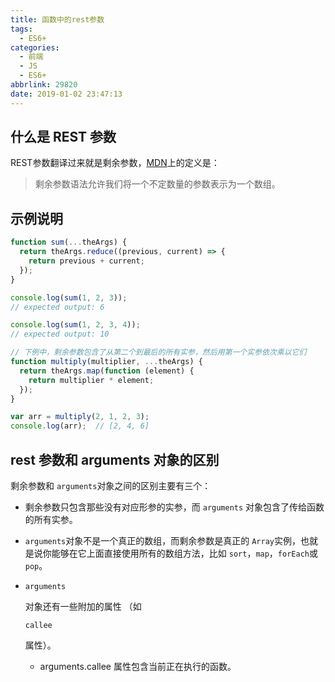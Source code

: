 ```yaml
---
title: 函数中的rest参数
tags:
  - ES6+
categories:
  - 前端
  - JS
  - ES6+
abbrlink: 29820
date: 2019-01-02 23:47:13
---
```


## 什么是 REST 参数

REST参数翻译过来就是剩余参数，[MDN](https://developer.mozilla.org/zh-CN/docs/Web/JavaScript/Reference/Functions/Rest_parameters)上的定义是：

> 剩余参数语法允许我们将一个不定数量的参数表示为一个数组。

<!-- more -->

## 示例说明

```js
function sum(...theArgs) {
  return theArgs.reduce((previous, current) => {
    return previous + current;
  });
}

console.log(sum(1, 2, 3));
// expected output: 6

console.log(sum(1, 2, 3, 4));
// expected output: 10

// 下例中，剩余参数包含了从第二个到最后的所有实参，然后用第一个实参依次乘以它们
function multiply(multiplier, ...theArgs) {
  return theArgs.map(function (element) {
    return multiplier * element;
  });
}

var arr = multiply(2, 1, 2, 3); 
console.log(arr);  // [2, 4, 6]
```

## rest 参数和 arguments 对象的区别

剩余参数和 `arguments`对象之间的区别主要有三个：

- 剩余参数只包含那些没有对应形参的实参，而 `arguments` 对象包含了传给函数的所有实参。

- `arguments`对象不是一个真正的数组，而剩余参数是真正的 `Array`实例，也就是说你能够在它上面直接使用所有的数组方法，比如 `sort`，`map`，`forEach`或`pop`。

- ```
  arguments
  ```

  对象还有一些附加的属性 （如

  ```
  callee
  ```

  属性）。

  - arguments.callee 属性包含当前正在执行的函数。
